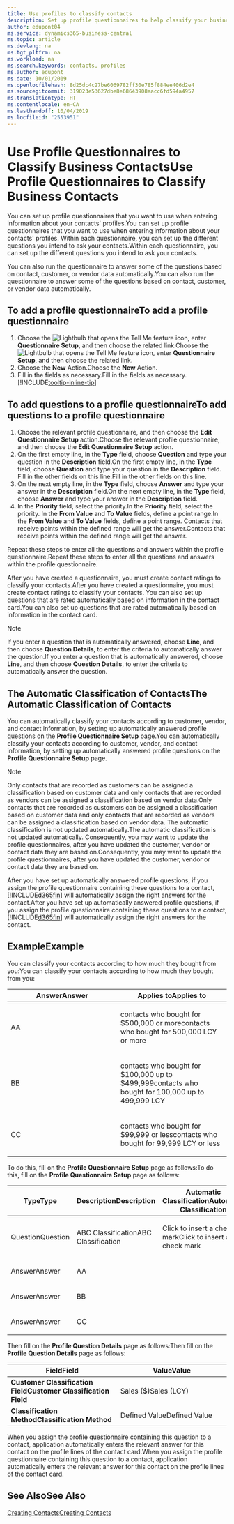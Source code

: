 ```yaml
---
title: Use profiles to classify contacts
description: Set up profile questionnaires to help classify your business contacts
author: edupont04
ms.service: dynamics365-business-central
ms.topic: article
ms.devlang: na
ms.tgt_pltfrm: na
ms.workload: na
ms.search.keywords: contacts, profiles
ms.author: edupont
ms.date: 10/01/2019
ms.openlocfilehash: 8d25dc4c27be6069782ff30e785f884ee406d2e4
ms.sourcegitcommit: 319023e53627dbe8e68643908aacc6fd594a4957
ms.translationtype: HT
ms.contentlocale: en-CA
ms.lasthandoff: 10/04/2019
ms.locfileid: "2553951"
---
```

# <a name="use-profile-questionnaires-to-classify-business-contacts"></a><span data-ttu-id="2d61a-103">Use Profile Questionnaires to Classify Business Contacts</span><span class="sxs-lookup"><span data-stu-id="2d61a-103">Use Profile Questionnaires to Classify Business Contacts</span></span>
<span data-ttu-id="2d61a-104">You can set up profile questionnaires that you want to use when entering information about your contacts' profiles.</span><span class="sxs-lookup"><span data-stu-id="2d61a-104">You can set up profile questionnaires that you want to use when entering information about your contacts' profiles.</span></span> <span data-ttu-id="2d61a-105">Within each questionnaire, you can set up the different questions you intend to ask your contacts.</span><span class="sxs-lookup"><span data-stu-id="2d61a-105">Within each questionnaire, you can set up the different questions you intend to ask your contacts.</span></span>  

<span data-ttu-id="2d61a-106">You can also run the questionnaire to answer some of the questions based on contact, customer, or vendor data automatically.</span><span class="sxs-lookup"><span data-stu-id="2d61a-106">You can also run the questionnaire to answer some of the questions based on contact, customer, or vendor data automatically.</span></span>  

## <a name="to-add-a-profile-questionnaire"></a><span data-ttu-id="2d61a-107">To add a profile questionnaire</span><span class="sxs-lookup"><span data-stu-id="2d61a-107">To add a profile questionnaire</span></span>
1.  <span data-ttu-id="2d61a-108">Choose the ![Lightbulb that opens the Tell Me feature](media/ui-search/search_small.png "Tell me what you want to do") icon, enter **Questionnaire Setup**, and then choose the related link.</span><span class="sxs-lookup"><span data-stu-id="2d61a-108">Choose the ![Lightbulb that opens the Tell Me feature](media/ui-search/search_small.png "Tell me what you want to do") icon, enter **Questionnaire Setup**, and then choose the related link.</span></span>  
2.  <span data-ttu-id="2d61a-109">Choose the **New** Action.</span><span class="sxs-lookup"><span data-stu-id="2d61a-109">Choose the **New** Action.</span></span>  
3.  <span data-ttu-id="2d61a-110">Fill in the fields as necessary.</span><span class="sxs-lookup"><span data-stu-id="2d61a-110">Fill in the fields as necessary.</span></span> [!INCLUDE[tooltip-inline-tip](includes/tooltip-inline-tip_md.md)]  

## <a name="to-add-questions-to-a-profile-questionnaire"></a><span data-ttu-id="2d61a-111">To add questions to a profile questionnaire</span><span class="sxs-lookup"><span data-stu-id="2d61a-111">To add questions to a profile questionnaire</span></span>
1.  <span data-ttu-id="2d61a-112">Choose the relevant profile questionnaire, and then choose the **Edit Questionnaire Setup** action.</span><span class="sxs-lookup"><span data-stu-id="2d61a-112">Choose the relevant profile questionnaire, and then choose the **Edit Questionnaire Setup** action.</span></span>  
2.  <span data-ttu-id="2d61a-113">On the first empty line, in the **Type** field, choose **Question** and type your question in the **Description** field.</span><span class="sxs-lookup"><span data-stu-id="2d61a-113">On the first empty line, in the **Type** field, choose **Question** and type your question in the **Description** field.</span></span> <span data-ttu-id="2d61a-114">Fill in the other fields on this line.</span><span class="sxs-lookup"><span data-stu-id="2d61a-114">Fill in the other fields on this line.</span></span>  
3.  <span data-ttu-id="2d61a-115">On the next empty line, in the **Type** field, choose **Answer** and type your answer in the **Description** field.</span><span class="sxs-lookup"><span data-stu-id="2d61a-115">On the next empty line, in the **Type** field, choose **Answer** and type your answer in the **Description** field.</span></span>  
4.  <span data-ttu-id="2d61a-116">In the **Priority** field, select the priority.</span><span class="sxs-lookup"><span data-stu-id="2d61a-116">In the **Priority** field, select the priority.</span></span> <span data-ttu-id="2d61a-117">In the **From Value** and **To Value** fields, define a point range.</span><span class="sxs-lookup"><span data-stu-id="2d61a-117">In the **From Value** and **To Value** fields, define a point range.</span></span> <span data-ttu-id="2d61a-118">Contacts that receive points within the defined range will get the answer.</span><span class="sxs-lookup"><span data-stu-id="2d61a-118">Contacts that receive points within the defined range will get the answer.</span></span>  

<span data-ttu-id="2d61a-119">Repeat these steps to enter all the questions and answers within the profile questionnaire.</span><span class="sxs-lookup"><span data-stu-id="2d61a-119">Repeat these steps to enter all the questions and answers within the profile questionnaire.</span></span>

<span data-ttu-id="2d61a-120">After you have created a questionnaire, you must create contact ratings to classify your contacts.</span><span class="sxs-lookup"><span data-stu-id="2d61a-120">After you have created a questionnaire, you must create contact ratings to classify your contacts.</span></span> <span data-ttu-id="2d61a-121">You can also set up questions that are rated automatically based on information in the contact card.</span><span class="sxs-lookup"><span data-stu-id="2d61a-121">You can also set up questions that are rated automatically based on information in the contact card.</span></span>  

> [!NOTE]
> <span data-ttu-id="2d61a-122">If you enter a question that is automatically answered, choose <STRONG>Line</STRONG>, and then choose <STRONG>Question Details</STRONG>, to enter the criteria to automatically answer the question.</span><span class="sxs-lookup"><span data-stu-id="2d61a-122">If you enter a question that is automatically answered, choose <STRONG>Line</STRONG>, and then choose <STRONG>Question Details</STRONG>, to enter the criteria to automatically answer the question.</span></span>

## <a name="the-automatic-classification-of-contacts"></a><span data-ttu-id="2d61a-123">The Automatic Classification of Contacts</span><span class="sxs-lookup"><span data-stu-id="2d61a-123">The Automatic Classification of Contacts</span></span>
<span data-ttu-id="2d61a-124">You can automatically classify your contacts according to customer, vendor, and contact information, by setting up automatically answered profile questions on the **Profile Questionnaire Setup** page.</span><span class="sxs-lookup"><span data-stu-id="2d61a-124">You can automatically classify your contacts according to customer, vendor, and contact information, by setting up automatically answered profile questions on the **Profile Questionnaire Setup** page.</span></span>  

> [!NOTE]
> <span data-ttu-id="2d61a-125">Only contacts that are recorded as customers can be assigned a classification based on customer data and only contacts that are recorded as vendors can be assigned a classification based on vendor data.</span><span class="sxs-lookup"><span data-stu-id="2d61a-125">Only contacts that are recorded as customers can be assigned a classification based on customer data and only contacts that are recorded as vendors can be assigned a classification based on vendor data.</span></span> <span data-ttu-id="2d61a-126">The automatic classification is not updated automatically.</span><span class="sxs-lookup"><span data-stu-id="2d61a-126">The automatic classification is not updated automatically.</span></span> <span data-ttu-id="2d61a-127">Consequently, you may want to update the profile questionnaires, after you have updated the customer, vendor or contact data they are based on.</span><span class="sxs-lookup"><span data-stu-id="2d61a-127">Consequently, you may want to update the profile questionnaires, after you have updated the customer, vendor or contact data they are based on.</span></span>  

<span data-ttu-id="2d61a-128">After you have set up automatically answered profile questions, if you assign the profile questionnaire containing these questions to a contact, [!INCLUDE[d365fin](includes/d365fin_md.md)] will automatically assign the right answers for the contact.</span><span class="sxs-lookup"><span data-stu-id="2d61a-128">After you have set up automatically answered profile questions, if you assign the profile questionnaire containing these questions to a contact, [!INCLUDE[d365fin](includes/d365fin_md.md)] will automatically assign the right answers for the contact.</span></span>  

## <a name="example"></a><span data-ttu-id="2d61a-129">Example</span><span class="sxs-lookup"><span data-stu-id="2d61a-129">Example</span></span>
<span data-ttu-id="2d61a-130">You can classify your contacts according to how much they bought from you:</span><span class="sxs-lookup"><span data-stu-id="2d61a-130">You can classify your contacts according to how much they bought from you:</span></span>

<table>
<colgroup>
<col style="width: 50%" />
<col style="width: 50%" />
</colgroup>
<thead>
<tr class="header">
<th><span data-ttu-id="2d61a-131"><strong>Answer</strong></span><span class="sxs-lookup"><span data-stu-id="2d61a-131"><strong>Answer</strong></span></span></th>
<th><span data-ttu-id="2d61a-132"><strong>Applies to</strong></span><span class="sxs-lookup"><span data-stu-id="2d61a-132"><strong>Applies to</strong></span></span></th>
</tr>
</thead>
<tbody>
<tr class="odd">
<td><p><span data-ttu-id="2d61a-133">A</span><span class="sxs-lookup"><span data-stu-id="2d61a-133">A</span></span></p></td>
<td><p><span data-ttu-id="2d61a-134">contacts who bought for $500,000 or more</span><span class="sxs-lookup"><span data-stu-id="2d61a-134">contacts who bought for 500,000 LCY or more</span></span></p></td>
</tr>
<tr class="even">
<td><p><span data-ttu-id="2d61a-135">B</span><span class="sxs-lookup"><span data-stu-id="2d61a-135">B</span></span></p></td>
<td><p><span data-ttu-id="2d61a-136">contacts who bought for $100,000 up to $499,999</span><span class="sxs-lookup"><span data-stu-id="2d61a-136">contacts who bought for 100,000 up to 499,999 LCY</span></span></p></td>
</tr>
<tr class="odd">
<td><p><span data-ttu-id="2d61a-137">C</span><span class="sxs-lookup"><span data-stu-id="2d61a-137">C</span></span></p></td>
<td><p><span data-ttu-id="2d61a-138">contacts who bought for $99,999 or less</span><span class="sxs-lookup"><span data-stu-id="2d61a-138">contacts who bought for 99,999 LCY or less</span></span></p></td>
</tr>
</tbody>
</table>

<span data-ttu-id="2d61a-139">To do this, fill on the **Profile Questionnaire Setup** page as follows:</span><span class="sxs-lookup"><span data-stu-id="2d61a-139">To do this, fill on the **Profile Questionnaire Setup** page as follows:</span></span>


<table>
<colgroup>
<col style="width: 20%" />
<col style="width: 20%" />
<col style="width: 20%" />
<col style="width: 20%" />
<col style="width: 20%" />
</colgroup>
<thead>
<tr class="header">
<th><span data-ttu-id="2d61a-140"><strong>Type</strong></span><span class="sxs-lookup"><span data-stu-id="2d61a-140"><strong>Type</strong></span></span></th>
<th><span data-ttu-id="2d61a-141"><strong>Description</strong></span><span class="sxs-lookup"><span data-stu-id="2d61a-141"><strong>Description</strong></span></span></th>
<th><span data-ttu-id="2d61a-142"><strong>Automatic Classification</strong></span><span class="sxs-lookup"><span data-stu-id="2d61a-142"><strong>Automatic Classification</strong></span></span></th>
<th><span data-ttu-id="2d61a-143"><strong>From Value</strong></span><span class="sxs-lookup"><span data-stu-id="2d61a-143"><strong>From Value</strong></span></span></th>
<th><span data-ttu-id="2d61a-144"><strong>To Value</strong></span><span class="sxs-lookup"><span data-stu-id="2d61a-144"><strong>To Value</strong></span></span></th>
</tr>
</thead>
<tbody>
<tr class="odd">
<td><p><span data-ttu-id="2d61a-145">Question</span><span class="sxs-lookup"><span data-stu-id="2d61a-145">Question</span></span></p></td>
<td><p><span data-ttu-id="2d61a-146">ABC Classification</span><span class="sxs-lookup"><span data-stu-id="2d61a-146">ABC Classification</span></span></p></td>
<td><p><span data-ttu-id="2d61a-147">Click to insert a check mark</span><span class="sxs-lookup"><span data-stu-id="2d61a-147">Click to insert a check mark</span></span></p></td>
<td><p> </p></td>
<td><p> </p></td>
</tr>
<tr class="even">
<td><p><span data-ttu-id="2d61a-148">Answer</span><span class="sxs-lookup"><span data-stu-id="2d61a-148">Answer</span></span></p></td>
<td><p><span data-ttu-id="2d61a-149">A</span><span class="sxs-lookup"><span data-stu-id="2d61a-149">A</span></span></p></td>
<td><p> </p></td>
<td><p><span data-ttu-id="2d61a-150">500,000</span><span class="sxs-lookup"><span data-stu-id="2d61a-150">500,000</span></span></p></td>
<td><p> </p></td>
</tr>
<tr class="odd">
<td><p><span data-ttu-id="2d61a-151">Answer</span><span class="sxs-lookup"><span data-stu-id="2d61a-151">Answer</span></span></p></td>
<td><p><span data-ttu-id="2d61a-152">B</span><span class="sxs-lookup"><span data-stu-id="2d61a-152">B</span></span></p></td>
<td><p> </p></td>
<td><p><span data-ttu-id="2d61a-153">100,000</span><span class="sxs-lookup"><span data-stu-id="2d61a-153">100,000</span></span></p></td>
<td><p><span data-ttu-id="2d61a-154">499,999</span><span class="sxs-lookup"><span data-stu-id="2d61a-154">499,999</span></span></p></td>
</tr>
<tr class="even">
<td><p><span data-ttu-id="2d61a-155">Answer</span><span class="sxs-lookup"><span data-stu-id="2d61a-155">Answer</span></span></p></td>
<td><p><span data-ttu-id="2d61a-156">C</span><span class="sxs-lookup"><span data-stu-id="2d61a-156">C</span></span></p></td>
<td><p> </p></td>
<td><p> </p></td>
<td><p><span data-ttu-id="2d61a-157">99,999</span><span class="sxs-lookup"><span data-stu-id="2d61a-157">99,999</span></span></p></td>
</tr>
</tbody>
</table>

<span data-ttu-id="2d61a-158">Then fill on the **Profile Question Details** page as follows:</span><span class="sxs-lookup"><span data-stu-id="2d61a-158">Then fill on the **Profile Question Details** page as follows:</span></span>
<table>
<colgroup>
<col style="width: 50%" />
<col style="width: 50%" />
</colgroup>
<thead>
<tr class="header">
<th><span data-ttu-id="2d61a-159"><strong>Field</strong></span><span class="sxs-lookup"><span data-stu-id="2d61a-159"><strong>Field</strong></span></span></th>
<th><span data-ttu-id="2d61a-160"><strong>Value</strong></span><span class="sxs-lookup"><span data-stu-id="2d61a-160"><strong>Value</strong></span></span></th>
</tr>
</thead>
<tbody>
<tr>
<td><span data-ttu-id="2d61a-161"><strong>Customer Classification Field</strong></span><span class="sxs-lookup"><span data-stu-id="2d61a-161"><strong>Customer Classification Field</strong></span></span></td>
<td><span data-ttu-id="2d61a-162"><emphasis>Sales ($)</emphasis></span><span class="sxs-lookup"><span data-stu-id="2d61a-162"><emphasis>Sales (LCY)</emphasis></span></span></td>
</tr>
<tr>
<td><span data-ttu-id="2d61a-163"><strong>Classification Method</strong></span><span class="sxs-lookup"><span data-stu-id="2d61a-163"><strong>Classification Method</strong></span></span></td>
<td><span data-ttu-id="2d61a-164"><emphasis>Defined Value</emphasis></span><span class="sxs-lookup"><span data-stu-id="2d61a-164"><emphasis>Defined Value</emphasis></span></span></td>
</tr>
</tbody>
</table>

<span data-ttu-id="2d61a-165">When you assign the profile questionnaire containing this question to a contact, application automatically enters the relevant answer for this contact on the profile lines of the contact card.</span><span class="sxs-lookup"><span data-stu-id="2d61a-165">When you assign the profile questionnaire containing this question to a contact, application automatically enters the relevant answer for this contact on the profile lines of the contact card.</span></span>

## <a name="see-also"></a><span data-ttu-id="2d61a-166">See Also</span><span class="sxs-lookup"><span data-stu-id="2d61a-166">See Also</span></span>
[<span data-ttu-id="2d61a-167">Creating Contacts</span><span class="sxs-lookup"><span data-stu-id="2d61a-167">Creating Contacts</span></span>](marketing-create-contact-companies.md)  
